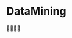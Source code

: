 # DataMining

[🔗🔗🔗🔗](https://www.bilibili.com/video/BV1xt411v7z9/?spm_id_from=333.337.search-card.all.click&vd_source=cb19316b77f878d5e9bdb8e4f0e714ba)
